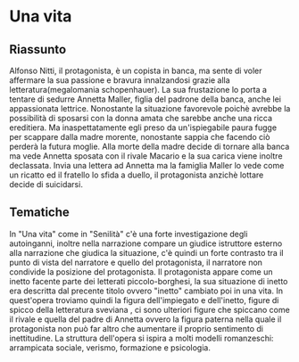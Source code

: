 # Una vita
## Riassunto
Alfonso Nitti, il protagonista, è un copista in banca, ma sente di voler affermare la sua passione e bravura innalzandosi grazie alla letteratura(megalomania schopenhauer). La sua frustazione lo porta a tentare di sedurre
Annetta Maller, figlia del padrone della banca, anche lei appassionata lettrice. Nonostante la situazione favorevole poichè avrebbe la possibilità di sposarsi con la donna amata che sarebbe anche una ricca ereditiera. Ma 
inaspettatamente egli preso da un'ispiegabile paura fugge per scappare dalla madre morente, nonostante sappia che facendo ciò perderà la futura moglie. Alla morte della madre decide di tornare alla banca ma vede Annetta sposata
con il rivale Macario e la sua carica viene inoltre declassata. Invia una lettera ad Annetta ma la famiglia Maller lo vede come un ricatto ed il fratello lo sfida a duello, il protagonista anzichè lottare decide di suicidarsi.

## Tematiche
In "Una vita" come in "Senilità" c'è una forte investigazione degli autoinganni, inoltre nella narrazione compare un giudice istruttore esterno alla narrazione che giudica la situazione, c'è quindi un forte contrasto
tra il punto di vista del narratore e quello del protagonista, il narratore non condivide la posizione del protagonista.
Il protagonista appare come un inetto facente parte dei letterati piccolo-borghesi, la sua situazione di inetto era descritta dal precente titolo ovvero "inetto" cambiato poi in una vita.
In quest'opera troviamo quindi la figura dell'impiegato e dell'inetto, figure di spicco della letteratura sveviana , ci sono ulteriori figure che spiccano come il rivale e quella del padre di Annetta ovvero la figura
paterna nella quale il protagonista non può far altro che aumentare il proprio sentimento di inettitudine.
La struttura dell'opera si ispira a molti modelli romanzeschi: arrampicata sociale, verismo, formazione e psicologia.
